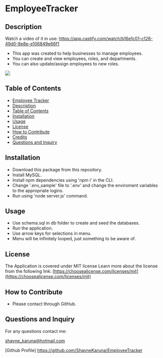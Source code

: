 # EmployeeTracker

## Description

Watch a video of it in use: https://app.castify.com/watch/b16e1c01-c126-49d0-8e8e-e106849e66f1

- This app was created to help businesses to manage employees.
- You can create and view employees, roles, and departments.
- You can also update/assign employees to new roles.

<img src="/"/> 

## Table of Contents

-   [Employee Tracker](#employee-management-system)
  - [Description](#description)
  - [Table of Contents](#table-of-contents)
  - [Installation](#installation)
  - [Usage](#usage)
  - [License](#license)
  - [How to Contribute](#how-to-contribute)
  - [Credits](#credits)
  - [Questions and Inquiry](#questions-and-inquiry)

  ## Installation

- Download this package from this repository.
- Install MySQL.
- Install npm dependencies using 'npm i' in the CLI.
- Change '.env_sample' file to '.env' and change the enviroment variables to the appropriate logins.
- Run using 'node server.js' command.

## Usage

- Use schema.sql in db folder to create and seed the databases.
- Run the application.
- Use arrow keys for selections in menu.
- Menu will be infinitely looped, just something to be aware of.

## License
The Application is covered under MIT license
Learn more about the license from the following link: [https://choosealicense.com/licenses/mit](https://choosealicense.com/licenses/mit)

## How to Contribute

- Please contact through GitHub.

## Questions and Inquiry

For any questions contact me:

shayne_karuna@hotmail.com

[Github Profile] https://github.com/ShayneKaruna/EmployeeTracker
